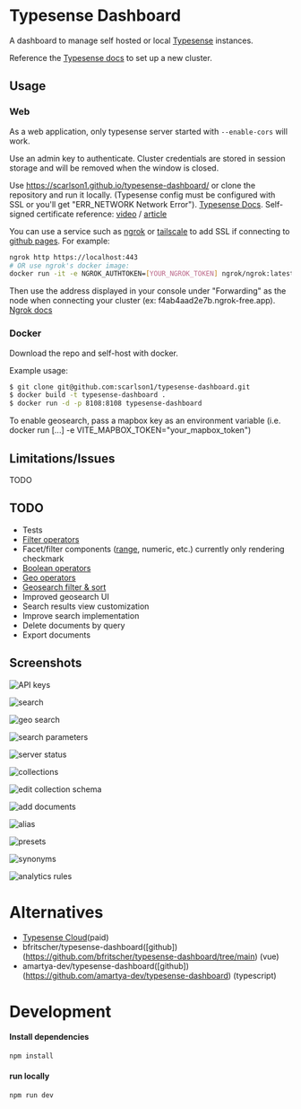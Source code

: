 # Typesense Dashboard

A dashboard to manage self hosted or local [Typesense](https://typesense.org/) instances.

Reference the [Typesense docs](https://typesense.org/docs/guide/install-typesense.html) to set up a new cluster.

## Usage

### Web

As a web application, only typesense server started with `--enable-cors` will work.

Use an admin key to authenticate. Cluster credentials are stored in session storage and will be removed when the window is closed.

Use https://scarlson1.github.io/typesense-dashboard/ or clone the repository and run it locally. (Typesense config must be configured with SSL or you'll get "ERR_NETWORK Network Error"). [Typesense Docs](https://typesense.org/docs/29.0/api/server-configuration.html#ssl-https). Self-signed certificate reference: [video](https://www.youtube.com/watch?v=sR4_YISXNZE) / [article](https://deliciousbrains.com/ssl-certificate-authority-for-local-https-development/)

You can use a service such as [ngrok](https://ngrok.com/) or [tailscale](https://tailscale.com/) to add SSL if connecting to [github pages](https://scarlson1.github.io/typesense-dashboard/). For example:

```bash
ngrok http https://localhost:443
# OR use ngrok's docker image:
docker run -it -e NGROK_AUTHTOKEN=[YOUR_NGROK_TOKEN] ngrok/ngrok:latest http host.docker.internal:443
```

Then use the address displayed in your console under "Forwarding" as the node when connecting your cluster (ex: f4ab4aad2e7b.ngrok-free.app). [Ngrok docs](https://ngrok.com/docs/using-ngrok-with/docker/)

### Docker

Download the repo and self-host with docker.

Example usage:

```bash
$ git clone git@github.com:scarlson1/typesense-dashboard.git
$ docker build -t typesense-dashboard .
$ docker run -d -p 8108:8108 typesense-dashboard
```

To enable geosearch, pass a mapbox key as an environment variable (i.e. docker run [...] -e VITE_MAPBOX_TOKEN="your_mapbox_token")

<!-- To use the latest pre-built image:

```bash
docker pull spencercarlson/typesense-dashboard
# or
docker run -d -p 443:443 spencercarlson/typesense-dashboard
```

To use the latest pre-built docker image:
```bash
docker run -d -p 443:443 ghcr.io/scarlson1/typesense-dashboard:latest
```

```bash
docker run -d -p 80:80 ghcr.io/scarlson1/typesense-dashboard:latest
```

If you have trouble connecting, trying ngrok.
option 1) ngrok http https://localhost:443
option 2) https://ngrok.com/docs/using-ngrok-with/docker/
-->

## Limitations/Issues

TODO

## TODO

- Tests
- [Filter operators](https://typesense.org/docs/guide/tips-for-filtering.html#available-operators)
- Facet/filter components ([range](https://typesense.org/docs/29.0/api/search.html#facet-ranges), numeric, etc.) currently only rendering checkmark
- [Boolean operators](https://typesense.org/docs/guide/tips-for-filtering.html#boolean-operations)
- [Geo operators](https://typesense.org/docs/guide/tips-for-filtering.html#filtering-geopoints)
- [Geosearch filter & sort](https://typesense.org/docs/29.0/api/geosearch.html#searching-within-a-radius)
- Improved geosearch UI
- Search results view customization
- Improve search implementation
- Delete documents by query
- Export documents

## Screenshots

![API keys](docs/images/api_keys.png)

![search](docs/images/search.png)

![geo search](docs/images/geosearch.png)

![search parameters](docs/images/search_params.png)

![server status](docs/images/server_status.png)

![collections](docs/images/collections.png)

![edit collection schema](docs/images/edit_collection.png)

![add documents](docs/images/add_documents.png)

![alias](docs/images/alias.png)

![presets](docs/images/presets.png)

![synonyms](docs/images/synonyms.png)

![analytics rules](docs/images/analytics_rules.png)

# Alternatives

- [Typesense Cloud](https://cloud.typesense.org/)(paid)
- bfritscher/typesense-dashboard([github])(https://github.com/bfritscher/typesense-dashboard/tree/main) (vue)
- amartya-dev/typesense-dashboard([github])(https://github.com/amartya-dev/typesense-dashboard) (typescript)

# Development

#### Install dependencies

```bash
npm install
```

#### run locally

```bash
npm run dev
```
